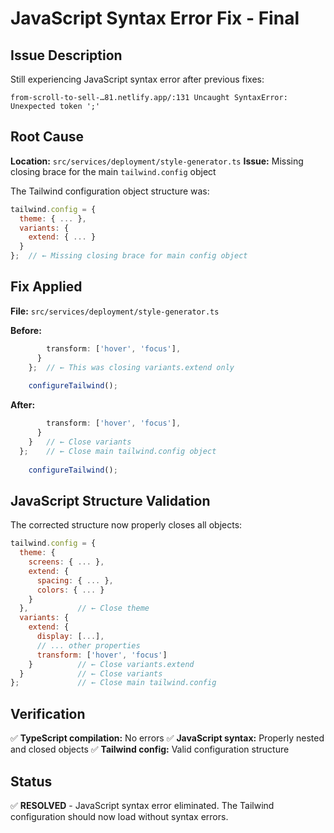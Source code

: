 # JavaScript Syntax Error Fix - Final

## Issue Description
Still experiencing JavaScript syntax error after previous fixes:
```
from-scroll-to-sell-…81.netlify.app/:131 Uncaught SyntaxError: Unexpected token ';'
```

## Root Cause
**Location:** `src/services/deployment/style-generator.ts`
**Issue:** Missing closing brace for the main `tailwind.config` object

The Tailwind configuration object structure was:
```javascript
tailwind.config = {
  theme: { ... },
  variants: {
    extend: { ... }
  }
};  // ← Missing closing brace for main config object
```

## Fix Applied
**File:** `src/services/deployment/style-generator.ts`

**Before:**
```javascript
        transform: ['hover', 'focus'],
      }
    };  // ← This was closing variants.extend only
    
    configureTailwind();
```

**After:**
```javascript
        transform: ['hover', 'focus'],
      }
    }   // ← Close variants
  };    // ← Close main tailwind.config object
    
    configureTailwind();
```

## JavaScript Structure Validation
The corrected structure now properly closes all objects:

```javascript
tailwind.config = {
  theme: {
    screens: { ... },
    extend: {
      spacing: { ... },
      colors: { ... }
    }
  },           // ← Close theme
  variants: {
    extend: {
      display: [...],
      // ... other properties
      transform: ['hover', 'focus']
    }          // ← Close variants.extend
  }            // ← Close variants
};             // ← Close main tailwind.config
```

## Verification
✅ **TypeScript compilation:** No errors
✅ **JavaScript syntax:** Properly nested and closed objects
✅ **Tailwind config:** Valid configuration structure

## Status
✅ **RESOLVED** - JavaScript syntax error eliminated. The Tailwind configuration should now load without syntax errors.
